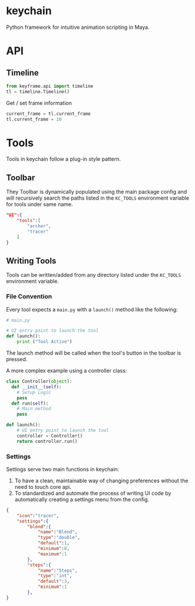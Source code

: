 # keychain
Python framework for intuitive animation scripting in Maya.

# API #
## Timeline ##

```python
from keyframe.api import timeline
tl = timeline.Timeline()
```

Get / set frame information

```python
current_frame = tl.current_frame
tl.current_frame = 10
```

# Tools #
Tools in keychain follow a plug-in style pattern.

## Toolbar ##
They Toolbar is dynamically populated using the main package config
and will recursively search the paths listed in the `KC_TOOLS`
environment variable for tools under same name.   

```json
"UI":{
    "tools":[
        "archer",
        "tracer"
    ]
}
```


## Writing Tools ##
Tools can be written/added from any directory listed under the `KC_TOOLS`
environment variable.

### File Convention ###
Every tool expects a `main.py` with a `launch()` method like the following:
```python
# main.py

# UI entry point to launch the tool
def launch():
    print ("Tool Active")
```
The launch method will be called when the tool's button in the toolbar is pressed.

A more complex example using a controller class:
```python
class Controller(object):
  def __init__(self):
    # Setup Logic
    pass
  def run(self):
    # Main method
    pass

def launch():
    # UI entry point to launch the tool  
    controller = Controller()
    return controller.run()
```


### Settings ###
Settings serve two main functions in keychain:
  1. To have a clean, maintainable way of changing preferences without the need
  to touch core api.
  2. To standardized and automate the process of writing UI code by automatically
  creating a settings menu from the config.

```json
{
    "icon":"tracer",
    "settings":{
        "blend":{
            "name":"Blend",
            "type":"double",
            "default":1,
            "minimum":0,
            "maximum":1
        },
        "steps":{
            "name":"Steps",
            "type":"int",
            "default":3,
            "minimum":1
        },
}
```
